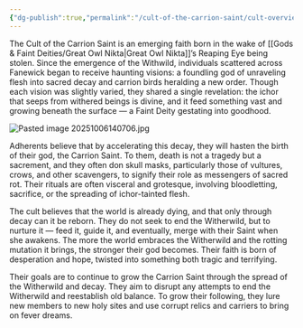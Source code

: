 ```yaml
---
{"dg-publish":true,"permalink":"/cult-of-the-carrion-saint/cult-overview/"}
---
```



The Cult of the Carrion Saint is an emerging faith born in the wake of [[Gods & Faint Deities/Great Owl Nikta\|Great Owl Nikta]]’s Reaping Eye being stolen. Since the emergence of the Withwild, individuals scattered across Fanewick began to receive haunting visions: a foundling god of unraveling flesh into sacred decay and carrion birds heralding a new order. Though each vision was slightly varied, they shared a single revelation: the ichor that seeps from withered beings is divine, and it feed something vast and growing beneath the surface — a Faint Deity gestating into goodhood.

![Pasted image 20251006140706.jpg](/img/user/_Assets/Pasted%20image%2020251006140706.jpg)

Adherents believe that by accelerating this decay, they will hasten the birth of their god, the Carrion Saint. To them, death is not a tragedy but a sacrement, and they often don skull masks, particularly those of vultures, crows, and other scavengers, to signify their role as messengers of sacred rot. Their rituals are often visceral and grotesque, involving bloodletting, sacrifice, or the spreading of ichor-tainted flesh.

The cult believes that the world is already dying, and that only through decay can it be reborn. They do not seek to end the Witherwild, but to nurture it — feed it, guide it, and eventually, merge with their Saint when she awakens. The more the world embraces the Witherwild and the rotting mutation it brings, the stronger their god becomes. Their faith is born of desperation and hope, twisted into something both tragic and terrifying.

Their goals are to continue to grow the Carrion Saint through the spread of the Witherwild and decay. They aim to disrupt any attempts to end the Witherwild and reestablish old balance. To grow their following, they lure new members to new holy sites and use corrupt relics and carriers to bring on fever dreams.